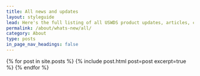 ```yaml
---
title: All news and updates
layout: styleguide
lead: Here's the full listing of all USWDS product updates, articles, case studies and more.
permalink: /about/whats-new/all/
category: About
type: posts
in_page_nav_headings: false
---
```


{% for post in site.posts %}
  {% include post.html post=post excerpt=true %}
{% endfor %}
